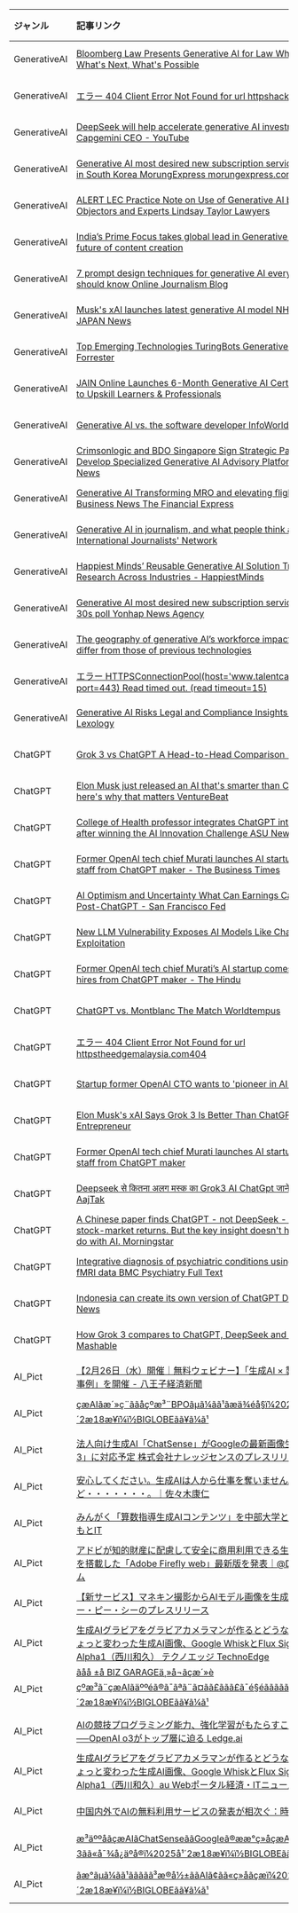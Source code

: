 | ジャンル | 記事リンク | 日時 | モデル |
| :----- | :----- | :----- | :----- |
| GenerativeAI | [Bloomberg Law Presents Generative AI for Law What's Here, What's Next, What's Possible](GenerativeAI_1739979202.md) | 2025-02-20 00:19 | sonar |
| GenerativeAI | [エラー 404 Client Error Not Found for url httpshackernoon.com404](GenerativeAI_1739979159.md) | 2025-02-20 00:19 | sonar |
| GenerativeAI | [DeepSeek will help accelerate generative AI investment, says Capgemini CEO - YouTube](GenerativeAI_1739979118.md) | 2025-02-20 00:19 | sonar |
| GenerativeAI | [Generative AI most desired new subscription service among youth in South Korea MorungExpress morungexpress.com](GenerativeAI_1739979074.md) | 2025-02-20 00:19 | sonar |
| GenerativeAI | [ALERT LEC Practice Note on Use of Generative AI by Parties, Objectors and Experts Lindsay Taylor Lawyers](GenerativeAI_1739979029.md) | 2025-02-20 00:19 | sonar |
| GenerativeAI | [India’s Prime Focus takes global lead in Generative AI, powering the future of content creation](GenerativeAI_1739978980.md) | 2025-02-20 00:19 | sonar |
| GenerativeAI | [7 prompt design techniques for generative AI every journalist should know Online Journalism Blog](GenerativeAI_1739978934.md) | 2025-02-20 00:19 | sonar |
| GenerativeAI | [Musk's xAI launches latest generative AI model NHK WORLD-JAPAN News](GenerativeAI_1739978888.md) | 2025-02-20 00:19 | sonar |
| GenerativeAI | [Top Emerging Technologies TuringBots Generative AI Fo... Forrester](GenerativeAI_1739978849.md) | 2025-02-20 00:19 | sonar |
| GenerativeAI | [JAIN Online Launches 6-Month Generative AI Certificate Program to Upskill Learners & Professionals](GenerativeAI_1739978802.md) | 2025-02-20 00:19 | sonar |
| GenerativeAI | [Generative AI vs. the software developer InfoWorld](GenerativeAI_1739978758.md) | 2025-02-20 00:19 | sonar |
| GenerativeAI | [Crimsonlogic and BDO Singapore Sign Strategic Partnership To Develop Specialized Generative AI Advisory Platform - ANTARA News](GenerativeAI_1739978714.md) | 2025-02-20 00:19 | sonar |
| GenerativeAI | [Generative AI Transforming MRO and elevating flight security - Business News The Financial Express](GenerativeAI_1739978670.md) | 2025-02-20 00:19 | sonar |
| GenerativeAI | [Generative AI in journalism, and what people think about its impact International Journalists' Network](GenerativeAI_1739978626.md) | 2025-02-20 00:19 | sonar |
| GenerativeAI | [Happiest Minds’ Reusable Generative AI Solution Transforming Research Across Industries - HappiestMinds](GenerativeAI_1739978583.md) | 2025-02-20 00:19 | sonar |
| GenerativeAI | [Generative AI most desired new subscription service among 20s, 30s poll Yonhap News Agency](GenerativeAI_1739978540.md) | 2025-02-20 00:19 | sonar |
| GenerativeAI | [The geography of generative AI’s workforce impacts will likely differ from those of previous technologies](GenerativeAI_1739978485.md) | 2025-02-20 00:19 | sonar |
| GenerativeAI | [エラー HTTPSConnectionPool(host='www.talentcanada.ca', port=443) Read timed out. (read timeout=15)](GenerativeAI_1739978442.md) | 2025-02-20 00:19 | sonar |
| GenerativeAI | [Generative AI Risks Legal and Compliance Insights - Part 2 - Lexology](GenerativeAI_1739978386.md) | 2025-02-20 00:19 | sonar |
| ChatGPT | [Grok 3 vs ChatGPT A Head-to-Head Comparison - 9meters](ChatGPT_1739978340.md) | 2025-02-20 00:06 | sonar |
| ChatGPT | [Elon Musk just released an AI that's smarter than ChatGPT — here's why that matters VentureBeat](ChatGPT_1739978295.md) | 2025-02-20 00:06 | sonar |
| ChatGPT | [College of Health professor integrates ChatGPT into coursework after winning the AI Innovation Challenge ASU News](ChatGPT_1739978254.md) | 2025-02-20 00:06 | sonar |
| ChatGPT | [Former OpenAI tech chief Murati launches AI startup, poaching staff from ChatGPT maker - The Business Times](ChatGPT_1739978212.md) | 2025-02-20 00:06 | sonar |
| ChatGPT | [AI Optimism and Uncertainty What Can Earnings Calls Tell Us Post-ChatGPT - San Francisco Fed](ChatGPT_1739978170.md) | 2025-02-20 00:06 | sonar |
| ChatGPT | [New LLM Vulnerability Exposes AI Models Like ChatGPT to Exploitation](ChatGPT_1739978111.md) | 2025-02-20 00:06 | sonar |
| ChatGPT | [Former OpenAI tech chief Murati’s AI startup comes to light with 20 hires from ChatGPT maker - The Hindu](ChatGPT_1739978065.md) | 2025-02-20 00:06 | sonar |
| ChatGPT | [ChatGPT vs. Montblanc The Match Worldtempus](ChatGPT_1739978018.md) | 2025-02-20 00:06 | sonar |
| ChatGPT | [エラー 404 Client Error Not Found for url httpstheedgemalaysia.com404](ChatGPT_1739977975.md) | 2025-02-20 00:06 | sonar |
| ChatGPT | [Startup former OpenAI CTO wants to 'pioneer in AI security'](ChatGPT_1739977930.md) | 2025-02-20 00:06 | sonar |
| ChatGPT | [Elon Musk's xAI Says Grok 3 Is Better Than ChatGPT, DeepSeek Entrepreneur](ChatGPT_1739977884.md) | 2025-02-20 00:06 | sonar |
| ChatGPT | [Former OpenAI tech chief Murati launches AI startup, poaching staff from ChatGPT maker](ChatGPT_1739977842.md) | 2025-02-20 00:06 | sonar |
| ChatGPT | [Deepseek से कितना अलग मस्क का Grok3 AI ChatGpt जानें - AI Sana AajTak](ChatGPT_1739977800.md) | 2025-02-20 00:06 | sonar |
| ChatGPT | [A Chinese paper finds ChatGPT - not DeepSeek - can generate stock-market returns. But the key insight doesn't have anything to do with AI. Morningstar](ChatGPT_1739977755.md) | 2025-02-20 00:06 | sonar |
| ChatGPT | [Integrative diagnosis of psychiatric conditions using ChatGPT and fMRI data BMC Psychiatry Full Text](ChatGPT_1739977712.md) | 2025-02-20 00:06 | sonar |
| ChatGPT | [Indonesia can create its own version of ChatGPT DEN - ANTARA News](ChatGPT_1739977665.md) | 2025-02-20 00:06 | sonar |
| ChatGPT | [How Grok 3 compares to ChatGPT, DeepSeek and other AI rivals Mashable](ChatGPT_1739977623.md) | 2025-02-20 00:06 | sonar |
| AI_Pict | [【2月26日（水）開催｜無料ウェビナー】「生成AI × 製造業DXの最新事例」を開催 - 八王子経済新聞](AI_Pict_1739894212.md) | 2025-02-19 00:42 | sonar |
| AI_Pict | [çæAIãæ´»ç¨ããåçºæ³¨BPOãµã¼ãã¹ãæä¾éå§ï¼2025å¹´2æ18æ¥ï¼ï½BIGLOBEãã¥ã¼ã¹](AI_Pict_1739894167.md) | 2025-02-19 00:42 | sonar |
| AI_Pict | [法人向け生成AI「ChatSense」がGoogleの最新画像生成AI「Imagen 3」に対応予定 株式会社ナレッジセンスのプレスリリース](AI_Pict_1739894099.md) | 2025-02-19 00:42 | sonar |
| AI_Pict | [安心してください。生成AIは人から仕事を奪いません。けど・・・・・・・。｜佐々木康仁](AI_Pict_1739894059.md) | 2025-02-19 00:42 | sonar |
| AI_Pict | [みんがく「算数指導生成AIコンテンツ」を中部大学と共同研究 - こどもとIT](AI_Pict_1739894016.md) | 2025-02-19 00:42 | sonar |
| AI_Pict | [アドビが知的財産に配慮して安全に商用利用できる生成AI動画モデルを搭載した「Adobe Firefly web」最新版を発表｜@DIME アットダイム](AI_Pict_1739893973.md) | 2025-02-19 00:42 | sonar |
| AI_Pict | [【新サービス】マネキン撮影からAIモデル画像を生成 株式会社ジェー・ピー・シーのプレスリリース](AI_Pict_1739893930.md) | 2025-02-19 00:42 | sonar |
| AI_Pict | [生成AIグラビアをグラビアカメラマンが作るとどうなる？第42回：ちょっと変わった生成AI画像、Google WhiskとFlux Sigma Vision Alpha1（西川和久） テクノエッジ TechnoEdge](AI_Pict_1739893884.md) | 2025-02-19 00:42 | sonar |
| AI_Pict | [ãåå ±å BIZ GARAGEä¸»å¬ãçæ´»è çºæ³ã¨çæAIãäººéã®ã¯ãªã¨ã¤ãã£ããã£ã¯é§éãããããé²åãããï¼2025å¹´2æ18æ¥ï¼ï½BIGLOBEãã¥ã¼ã¹](AI_Pict_1739893839.md) | 2025-02-19 00:42 | sonar |
| AI_Pict | [AIの競技プログラミング能力、強化学習がもたらすここまでの進化──OpenAI o3がトップ層に迫る Ledge.ai](AI_Pict_1739893783.md) | 2025-02-19 00:42 | sonar |
| AI_Pict | [生成AIグラビアをグラビアカメラマンが作るとどうなる？第42回：ちょっと変わった生成AI画像、Google WhiskとFlux Sigma Vision Alpha1（西川和久）au Webポータル経済・ITニュース](AI_Pict_1739893739.md) | 2025-02-19 00:42 | sonar |
| AI_Pict | [中国内外でAIの無料利用サービスの発表が相次ぐ：時事ドットコム](AI_Pict_1739893697.md) | 2025-02-19 00:42 | sonar |
| AI_Pict | [æ³äººåãçæAIãChatSenseããGoogleã®ææ°ç»åçæAIãImagen 3ãã«å¯¾å¿äºå®ï¼2025å¹´2æ18æ¥ï¼ï½BIGLOBEãã¥ã¼ã¹](AI_Pict_1739893656.md) | 2025-02-19 00:42 | sonar |
| AI_Pict | [ãæ°ãµã¼ãã¹ãããã­ã³æ®å½±ããAIã¢ãã«ç»åãçæï¼2025å¹´2æ18æ¥ï¼ï½BIGLOBEãã¥ã¼ã¹](AI_Pict_1739893595.md) | 2025-02-19 00:42 | sonar |

